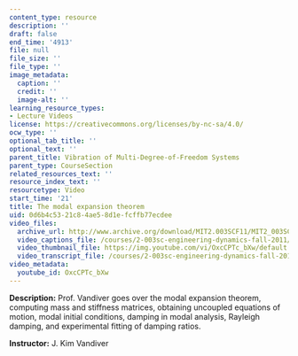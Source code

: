 ```yaml
---
content_type: resource
description: ''
draft: false
end_time: '4913'
file: null
file_size: ''
file_type: ''
image_metadata:
  caption: ''
  credit: ''
  image-alt: ''
learning_resource_types:
- Lecture Videos
license: https://creativecommons.org/licenses/by-nc-sa/4.0/
ocw_type: ''
optional_tab_title: ''
optional_text: ''
parent_title: Vibration of Multi-Degree-of-Freedom Systems
parent_type: CourseSection
related_resources_text: ''
resource_index_text: ''
resourcetype: Video
start_time: '21'
title: The modal expansion theorem
uid: 0d6b4c53-21c8-4ae5-8d1e-fcffb77ecdee
video_files:
  archive_url: http://www.archive.org/download/MIT2.003SCF11/MIT2_003SCF11_lec24_300k.mp4
  video_captions_file: /courses/2-003sc-engineering-dynamics-fall-2011/3cfbc15ec1f551ad9a88125182547aa2_OxcCPTc_bXw.vtt
  video_thumbnail_file: https://img.youtube.com/vi/OxcCPTc_bXw/default.jpg
  video_transcript_file: /courses/2-003sc-engineering-dynamics-fall-2011/367317b521fa77beeb91bdc34372ea1c_OxcCPTc_bXw.pdf
video_metadata:
  youtube_id: OxcCPTc_bXw
---
```

**Description:** Prof. Vandiver goes over the modal expansion theorem, computing mass and stiffness matrices, obtaining uncoupled equations of motion, modal initial conditions, damping in modal analysis, Rayleigh damping, and experimental fitting of damping ratios.

**Instructor:** J. Kim Vandiver